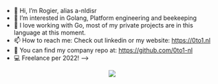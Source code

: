 - 👋 Hi, I’m Rogier, alias a-nldisr
- 👀 I’m interested in Golang, Platform engineering and beekeeping
- 🌱 I love working with Go, most of my private projects are in this language at this moment.
- 📫 How to reach me: Check out linkedin or my website: https://0to1.nl
- 🚀 You can find my company repo at: https://github.com/0to1-nl 
- 💻 Freelance per 2022!
-->
<p align="center"><img align="center" src="https://profile-counter.glitch.me/a-nldisr/count.svg" /></p> 
